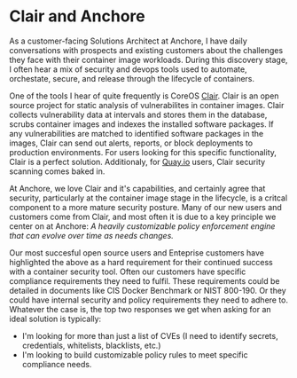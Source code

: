 # Clair and Anchore

As a customer-facing Solutions Architect at Anchore, I have daily conversations with prospects and existing customers about the challenges they face with their container image workloads. During this discovery stage, I often hear a mix of security and devops tools used to automate, orchestate, secure, and release through the lifecycle of containers. 

One of the tools I hear of quite frequently is CoreOS [Clair](https://github.com/coreos/clair). Clair is an open source project for static analysis of vulnerabilites in container images. Clair collects vulnerability data at intervals and stores them in the database, scrubs container images and indexes the installed software packages. If any vulnerabilities are matched to identified software packages in the images, Clair can send out alerts, reports, or block deployments to production environments. For users looking for this specific functionality, Clair is a perfect solution. Additionaly, for [Quay.io](https://quay.io/) users, Clair security scanning comes baked in. 

At Anchore, we love Clair and it's capabilities, and certainly agree that security, particularly at the container image stage in the lifecycle, is a critcal component to a more mature security posture. Many of our new users and customers come from Clair, and most often it is due to a key principle we center on at Anchore: *A heavily customizable policy enforcement engine that can evolve over time as needs changes.*

Our most succesful open source users and Enteprise customers have highlighted the above as a hard requirement for their continued success with a container security tool. Often our customers have specific compliance requirements they need to fulfil. These requirements could be detailed in documents like CIS Docker Benchmark or NIST 800-190. Or they could have internal security and policy requirements they need to adhere to. Whatever the case is, the top two responses we get when asking for an ideal solution is typically:

- I'm looking for more than just a list of CVEs (I need to identify secrets, credentials, whitelists, blacklists, etc.)
- I'm looking to build customizable policy rules to meet specific compliance needs.



